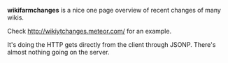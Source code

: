 
**wikifarmchanges** is a nice one page overview of recent changes of many wikis.

Check http://wikiytchanges.meteor.com/ for an example.


It's doing the HTTP gets directly from the client through JSONP. There's almost nothing going on the server.
